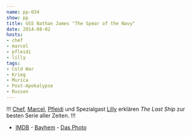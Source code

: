 ```yaml
---
name: pp-034
show: pp
title: USS Nathan James "The Spear of the Navy"
date: 2014-08-02
hosts:
- chef
- marcel
- pfleidi
- lilly
tags:
- Cold War
- Krieg
- Murica
- Post-Apokalypse
- Russen
---
```

!!!
[Chef](https://twitter.com/grischder), [Marcel](https://twitter.com/sirmarcel), [Pfleidi](https://twitter.com/pfleidi) und Spezialgast [Lilly](https://twitter.com/dielilly) erklären _The Last Ship_ zur besten Serie aller Zeiten.
!!!
- [IMDB](http://www.imdb.com/title/tt2402207) - [Bayhem](http://www.youtube.com/watch?v=2THVvshvq0Q) - [Das Photo](http://www.imdb.com/media/rm1835582208/tt2402207?ref_=tt_pv_md_4)
